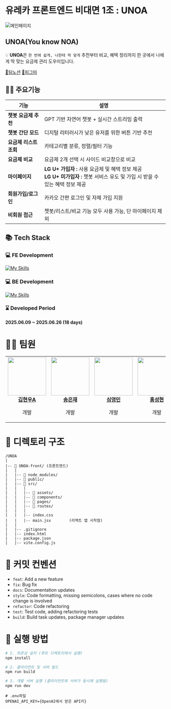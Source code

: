 # 유레카 프론트엔드 비대면 1조 : UNOA

![메인페이지](https://github.com/user-attachments/assets/10f18e9d-dfef-4602-8a3a-f6faec707e58)

## UNOA(You know NOA)

💡 **UNOA**은 `한 번에 쉽게, 나한테 딱 맞게`
추천부터 비교, 혜택 정리까지 한 곳에서 나에게 딱 맞는 요금제 관리 도우미입니다.

[🔗팀노션](https://fern-cesium-085.notion.site/01-UNOA-You-know-NOA-203303b4c814802d9b9ad1fe21f34684?pvs=74)
[🎨피그마](https://www.figma.com/design/KBt5oYt5mAsCMx3QqdSzt0/%EC%A2%85%ED%95%A9%ED%94%84%EB%A1%9C%EC%A0%9D%ED%8A%B8_1%EC%A1%B0?t=YK1wDd3ggn1E3B6M-0)

## 🏃‍♂️ 주요기능

| **기능**               | **설명**                                                                                                                            |
| ---------------------- | ----------------------------------------------------------------------------------------------------------------------------------- |
| **챗봇 요금제 추천**   | GPT 기반 자연어 챗봇 + 실시간 스트리밍 출력                                                                                         |
| **챗봇 간단 모드**     | 디지털 리터러시가 낮은 유저를 위한 버튼 기반 추천                                                                                   |
| **요금제 리스트 조회** | 카테고리별 분류, 정렬/필터 기능                                                                                                     |
| **요금제 비교**        | 요금제 2개 선택 시 사이드 비교창으로 비교                                                                                           |
| **마이페이지**         | **LG U+ 가입자 :** 사용 요금제 및 혜택 정보 제공 </br> **LG U+ 미가입자 :** 챗봇 서비스 유도 및 가입 시 받을 수 있는 혜택 정보 제공 |
| **회원가입/로그인**    | 카카오 간편 로그인 및 자체 가입 지원                                                                                                |
| **비회원 접근**        | 챗봇/리스트/비교 기능 모두 사용 가능, 단 마이페이지 제외                                                                            |

## 📚 Tech Stack

### 💻 FE Development

[![My Skills](https://skillicons.dev/icons?i=js,html,css,react,tailwindcss,vite)](https://skillicons.dev)

### 💻 BE Development

[![My Skills](https://skillicons.dev/icons?i=nodejs,express,mongodb&theme=light)](https://skillicons.dev)

### ⌛ Developed Period

#### 2025.06.09 ~ 2025.06.26 (18 days)

# 👩‍💻 팀원

<table>
  <tbody>
    <tr>
      <td align="center"><a href="https://github.com/gusdn6288"><img src="https://avatars.githubusercontent.com/u/100756731?v=4" width="120px;" alt=""/><br /><b>김현우A</b></a><br /><p>개발</p></td>
      <td align="center"><a href="https://github.com/song-eun"><img src="https://avatars.githubusercontent.com/u/80393294?v=4" width="120px;" alt=""/><br /><b>송은재</b></a><br /><p>개발</p></td>
      <td align="center"><a href="https://github.com/zeromin41"><img src="https://avatars.githubusercontent.com/u/130297212?v=4" width="120px;" alt=""/><br /><b>심영민</b></a><br /><p>개발</p></td>
      <td align="center"><a href="https://github.com/Lacheln1"><img src="https://avatars.githubusercontent.com/u/59949555?v=4" width="120px;" alt=""/><br /><b>홍성현</b></a><br /><p>개발</p></td>
      <td align="center"><a href="https://github.com/H-JuKyung"><img src="https://avatars.githubusercontent.com/u/148874281?v=4" width="120px;" alt=""/><br /><b>황주경</b></a><br /><p>개발</p></td>
    </tr>
  </tbody>
</table>

# 📁 디렉토리 구조

```
/UNOA
|
|-- 📂 UNOA-front/ (프론트엔드)
|   |
|   |-- 📂 node_modules/
|   |-- 📂 public/
|   |-- 📂 src/
|   |   |
|   |   |-- 📂 assets/
|   |   |-- 📂 components/
|   |   |-- 📂 pages/
|   |   |-- 📂 routes/
|   |   |
|   |   |-- index.css
|   |   |-- main.jsx        (리액트 앱 시작점)
|   |
|   |-- .gitignore
|   |-- index.html
|   |-- package.json
|   |-- vite.config.js
```

# 🎯 커밋 컨벤션

- `feat`: Add a new feature
- `fix`: Bug fix
- `docs`: Documentation updates
- `style`: Code formatting, missing semicolons, cases where no code change is involved
- `refactor`: Code refactoring
- `test`: Test code, adding refactoring tests
- `build`: Build task updates, package manager updates

# 🔰 실행 방법

```bash
# 1. 의존성 설치 (루트 디렉토리에서 실행)
npm install

# 2. 클라이언트 및 서버 빌드
npm run build

# 3. 개발 서버 실행 (클라이언트와 서버가 동시에 실행됨)
npm run dev
```

```env
# .env파일
OPENAI_API_KEY={OpenAI에서 받은 API키}
```
